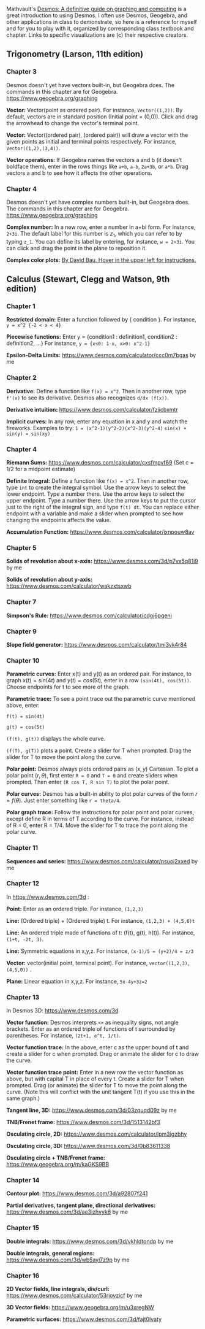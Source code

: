Mathvault's [Desmos: A definitive guide on graphing and computing](https://mathvault.ca/desmos-guide/) is a great introduction to using Desmos. I often use Desmos, Geogebra, and other applications in class to demonstrate, so here is a reference for myself and for you to play with it, organized by corresponding class textbook and chapter. Links to specific visualizations are (c) their respective creators.

## Trigonometry (Larson, 11th edition)

### Chapter 3

Desmos doesn't yet have vectors built-in, but Geogebra does. The commands in this chapter are for Geogebra. https://www.geogebra.org/graphing

**Vector:** Vector(point as ordered pair). For instance, `Vector((1,2))`. By default, vectors are in standard position (Initial point = (0,0)). Click and drag the arrowhead to change the vector's terminal point.

**Vector:** Vector((ordered pair), (ordered pair)) will draw a vector with the given points as initial and terminal points respectively. For instance, `Vector((1,2),(3,4))`.

**Vector operations:** If Geogebra names the vectors a and b (it doesn't boldface them), enter in the rows things like `a+b`, `a-b`, `2a+3b`, or `a*b`. Drag vectors a and b to see how it affects the other operations.

### Chapter 4

Desmos doesn't yet have complex numbers built-in, but Geogebra does. The commands in this chapter are for Geogebra. https://www.geogebra.org/graphing

**Complex number:** In a new row, enter a number in a+bi form. For instance, `2+3i`. The default label for this number is $z_1$, which you can refer to by typing `z_1`. You can define its label by entering, for instance, `w = 2+3i`. You can click and drag the point in the plane to reposition it.

**Complex color plots:** [By David Bau. Hover in the upper left for instructions.](http://davidbau.com/conformal/#z)

## Calculus (Stewart, Clegg and Watson, 9th edition)

### Chapter 1

**Restricted domain:** Enter a function followed by { condition }. For instance, `y = x^2 {-2 < x < 4}`

**Piecewise functions:** Enter y = {condition1 : definition1, condition2 : definition2, ...} For instance, `y = {x<0: 1-x, x>0: x^2-1}`

**Epsilon-Delta Limits:** https://www.desmos.com/calculator/ccc0m7bgas by me

### Chapter 2

**Derivative:** Define a function like `f(x) = x^2`. Then in another row, type `f'(x)` to see its derivative. Desmos also recognizes `d/dx (f(x))`.

**Derivative intuition:** https://www.desmos.com/calculator/fzjicbxmtr

**Implicit curves:** In any row, enter any equation in x and y and watch the fireworks. Examples to try: 
`1 = (x^2-1)(y^2-2)(x^2-3)(y^2-4)`
`sin(x) + sin(y) = sin(xy)`

### Chapter 4

**Riemann Sums:** https://www.desmos.com/calculator/cxsfmpvf69 (Set c = 1/2 for a midpoint estimate)

**Definite Integral:** Define a function like `f(x) = x^2`. Then in another row, type `int` to create the integral symbol. Use the arrow keys to select the lower endpoint. Type a number there. Use the arrow keys to select the upper endpoint. Type a number there. Use the arrow keys to put the cursor just to the right of the integral sign, and type `f(t) dt`. You can replace either endpoint with a variable and make a slider when prompted to see how changing the endpoints affects the value.

**Accumulation Function:** https://www.desmos.com/calculator/jxnpouw8av

### Chapter 5

**Solids of revolution about x-axis:** https://www.desmos.com/3d/p7vx5q81i9 by me

**Solids of revolution about y-axis:** https://www.desmos.com/calculator/wakzxtsxwb

### Chapter 7

**Simpson's Rule:** https://www.desmos.com/calculator/cdgj6pgeni

### Chapter 9

**Slope field generator:** https://www.desmos.com/calculator/tmi3vk4r84

### Chapter 10

**Parametric curves:** Enter x(t) and y(t) as an ordered pair. For instance, to graph $x(t) = sin(4t)$ and $y(t) = cos(5t)$, enter in a row `(sin(4t), cos(5t))`. Choose endpoints for t to see more of the graph.

**Parametric trace:** To see a point trace out the parametric curve mentioned above, enter:

`f(t) = sin(4t)`

`g(t) = cos(5t)`

`(f(t), g(t))` displays the whole curve.

`(f(T), g(T))` plots a point. Create a slider for T when prompted. Drag the slider for T to move the point along the curve.

**Polar point:** Desmos always plots ordered pairs as $(x,y)$ Cartesian. To plot a polar point $(r, \theta)$, first enter `R = 0` and `T = 0` and create sliders when prompted. Then enter `(R cos T, R sin T)` to plot the polar point.

**Polar curves:** Desmos has a built-in ability to plot polar curves of the form $r = f( \theta )$. Just enter something like `r = theta/4`.

**Polar graph trace:** Follow the instructions for polar point and polar curves, except define R in terms of T according to the curve. For instance, instead of R = 0, enter R = T/4. Move the slider for T to trace the point along the polar curve.

### Chapter 11

**Sequences and series:** https://www.desmos.com/calculator/nsuoj2xxed by me

### Chapter 12

In https://www.desmos.com/3d :

**Point:** Enter as an ordered triple. For instance, `(1,2,3)`

**Line:** (Ordered triple) + (Ordered triple) t. For instance, `(1,2,3) + (4,5,6)t`

**Line:** An ordered triple made of functions of t: (f(t), g(t), h(t)). For instance, `(1+t, -2t, 3)`.

**Line:** Symmetric equations in x,y,z. For instance, `(x-1)/5 = (y+2)/4 = z/3`

**Vector:** vector(initial point, terminal point). For instance, `vector((1,2,3),(4,5,0))` .

**Plane:** Linear equation in x,y,z. For instance, `5x-4y+3z=2`

### Chapter 13

In Desmos 3D: https://www.desmos.com/3d

**Vector function:** Desmos interprets `<>` as inequality signs, not angle brackets. Enter as an ordered triple of functions of t surrounded by parentheses. For instance, `(2t+1, e^t, 1/t)`. 

**Vector function trace:** In the above, enter c as the upper bound of t and create a slider for c when prompted. Drag or animate the slider for c to draw the curve.

**Vector function trace point:** Enter in a new row the vector function as above, but with capital T in place of every t. Create a slider for T when prompted. Drag (or animate) the slider for T to move the point along the curve. (Note this will conflict with the unit tangent T(t) if you use this in the same graph.)

**Tangent line, 3D:** https://www.desmos.com/3d/03zquqd09z by me

**TNB/Frenet frame:** https://www.desmos.com/3d/1513142bf3

**Osculating circle, 2D:** https://www.desmos.com/calculator/lpm3igzbhy

**Osculating circle, 3D:** https://www.desmos.com/3d/0b83611338

**Osculating circle + TNB/Frenet frame:** https://www.geogebra.org/m/kaGKS9BB

### Chapter 14

**Contour plot:** https://www.desmos.com/3d/a92807f241

**Partial derivatives, tangent plane, directional derivatives:** https://www.desmos.com/3d/ae3izhvyk6 by me

### Chapter 15

**Double integrals:** https://www.desmos.com/3d/vkhldtondp by me

**Double integrals, general regions:** https://www.desmos.com/3d/wb5ayi7z9p by me

### Chapter 16

**2D Vector fields, line integrals, div/curl:** https://www.desmos.com/calculator/53riovzicf by me

**3D Vector fields:** https://www.geogebra.org/m/u3xregNW

**Parametric surfaces:** https://www.desmos.com/3d/fajt0lvaty